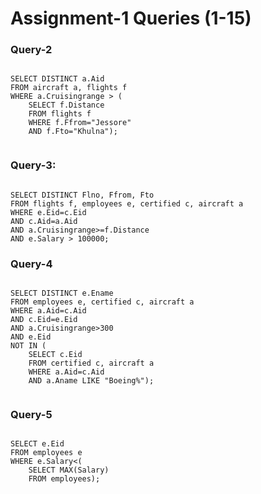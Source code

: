 # Assignment-1 Queries (1-15)

### Query-2
    
```MySQL
    
SELECT DISTINCT a.Aid
FROM aircraft a, flights f
WHERE a.Cruisingrange > (
    SELECT f.Distance
    FROM flights f
    WHERE f.Ffrom="Jessore"
    AND f.Fto="Khulna");
    
```


### Query-3:
    
```MySQL
    
SELECT DISTINCT Flno, Ffrom, Fto
FROM flights f, employees e, certified c, aircraft a
WHERE e.Eid=c.Eid 
AND c.Aid=a.Aid
AND a.Cruisingrange>=f.Distance 
AND e.Salary > 100000;

```

### Query-4

```MySQL
    
SELECT DISTINCT e.Ename
FROM employees e, certified c, aircraft a
WHERE a.Aid=c.Aid
AND c.Eid=e.Eid
AND a.Cruisingrange>300
AND e.Eid
NOT IN (
    SELECT c.Eid
    FROM certified c, aircraft a
    WHERE a.Aid=c.Aid
    AND a.Aname LIKE "Boeing%");
    
```

### Query-5

```MySQL
    
SELECT e.Eid
FROM employees e
WHERE e.Salary<(
    SELECT MAX(Salary)
    FROM employees);
    
```
